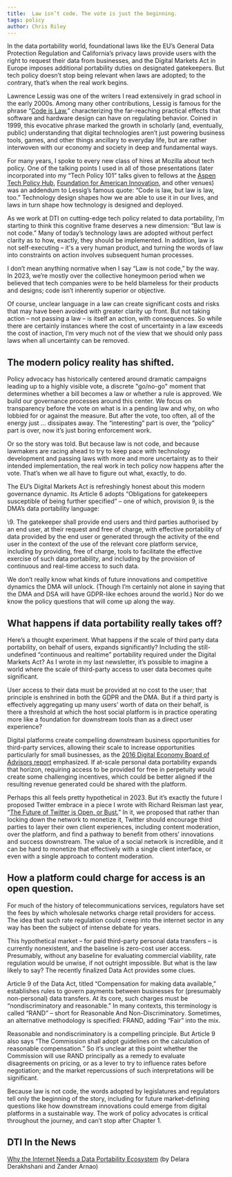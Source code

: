 ```yaml
---
title:  Law isn’t code. The vote is just the beginning.
tags: policy
author: Chris Riley
---
```


In the data portability world, foundational laws like the EU’s General Data Protection Regulation and California’s privacy laws provide users with the right to request their data from businesses, and the Digital Markets Act in Europe imposes additional portability duties on designated gatekeepers. But tech policy doesn’t stop being relevant when laws are adopted; to the contrary, that’s when the real work begins.


Lawrence Lessig was one of the writers I read extensively in grad school in the early 2000s. Among many other contributions, Lessig is famous for the phrase “[Code is Law](https://www.harvardmagazine.com/2000/01/code-is-law-html),” characterizing the far-reaching practical effects that software and hardware design can have on regulating behavior. Coined in 1999, this evocative phrase marked the growth in scholarly (and, eventually, public) understanding that digital technologies aren’t just powering business tools, games, and other things ancillary to everyday life, but are rather interwoven with our economy and society in deep and fundamental ways.


For many years, I spoke to every new class of hires at Mozilla about tech policy. One of the talking points I used in all of those presentations (later incorporated into my “Tech Policy 101” talks given to fellows at the [Aspen Tech Policy Hub](https://www.aspentechpolicyhub.org/), [Foundation for American Innovation](https://www.thefai.org/), and other venues) was an addendum to Lessig’s famous quote: “Code is law, but law is law, too.” Technology design shapes how we are able to use it in our lives, and laws in turn shape how technology is designed and deployed.


As we work at DTI on cutting-edge tech policy related to data portability, I’m starting to think this cognitive frame deserves a new dimension: “But law is not code.” Many of today’s technology laws are adopted without perfect clarity as to how, exactly, they should be implemented. In addition, law is not self-executing – it's a very human product, and turning the words of law into constraints on action involves subsequent human processes.


I don’t mean anything normative when I say “Law is not code,” by the way. In 2023, we’re mostly over the collective honeymoon period when we believed that tech companies were to be held blameless for their products and designs; code isn’t inherently superior or objective.


Of course, unclear language in a law can create significant costs and risks that may have been avoided with greater clarity up front. But not taking action – not passing a law – is itself an action, with consequences. So while there are certainly instances where the cost of uncertainty in a law exceeds the cost of inaction, I’m very much not of the view that we should only pass laws when all uncertainty can be removed.


## The modern policy reality has shifted.


Policy advocacy has historically centered around dramatic campaigns leading up to a highly visible vote, a discrete "go/no-go" moment that determines whether a bill becomes a law or whether a rule is approved. We build our governance processes around this center. We focus on transparency before the vote on what is in a pending law and why, on who lobbied for or against the measure. But after the vote, too often, all of the energy just … dissipates away. The “interesting” part is over, the “policy” part is over, now it’s just boring enforcement work.


Or so the story was told. But because law is not code, and because lawmakers are racing ahead to try to keep pace with technology development and passing laws with more and more uncertainty as to their intended implementation, the real work in tech policy now happens after the vote. That’s when we all have to figure out what, exactly, to do.


The EU’s Digital Markets Act is refreshingly honest about this modern governance dynamic. Its Article 6 adopts “Obligations for gatekeepers susceptible of being further specified” – one of which, provision 9, is the DMA’s data portability language:


\9. The gatekeeper shall provide end users and third parties authorised by an end user, at their request and free of charge, with effective portability of data provided by the end user or generated through the activity of the end user in the context of the use of the relevant core platform service, including by providing, free of charge, tools to facilitate the effective exercise of such data portability, and including by the provision of continuous and real-time access to such data.


We don’t really know what kinds of future innovations and competitive dynamics the DMA will unlock. (Though I’m certainly not alone in saying that the DMA and DSA will have GDPR-like echoes around the world.) Nor do we know the policy questions that will come up along the way.


## What happens if data portability really takes off? 


Here’s a thought experiment. What happens if the scale of third party data portability, on behalf of users, expands significantly? Including the still-undefined “continuous and realtime” portability required under the Digital Markets Act? As I wrote in my last newsletter, it’s possible to imagine a world where the scale of third-party access to user data becomes quite significant.


User access to their data must be provided at no cost to the user; that principle is enshrined in both the GDPR and the DMA. But if a third party is effectively aggregating up many users’ worth of data on their behalf, is there a threshold at which the host social platform is in practice operating more like a foundation for downstream tools than as a direct user experience?


Digital platforms create compelling downstream business opportunities for third-party services, allowing their scale to increase opportunities particularly for small businesses, as the [2016 Digital Economy Board of Advisors report](https://www.ntia.doc.gov/files/ntia/publications/deba_first_year_report_dec_2016.pdf) emphasized. If at-scale personal data portability expands that horizon, requiring access to be provided for free in perpetuity would create some challenging incentives, which could be better aligned if the resulting revenue generated could be shared with the platform.


Perhaps this all feels pretty hypothetical in 2023. But it’s exactly the future I proposed Twitter embrace in a piece I wrote with Richard Reisman last year, “[The Future of Twitter is Open, or Bust.](https://techpolicy.press/the-future-of-twitter-is-open-or-bust/)” In it, we proposed that rather than locking down the network to monetize it, Twitter should encourage third parties to layer their own client experiences, including content moderation, over the platform, and find a pathway to benefit from others’ innovations and success downstream. The value of a social network is incredible, and it can be hard to monetize that effectively with a single client interface, or even with a single approach to content moderation.


## How a platform could charge for access is an open question.


For much of the history of telecommunications services, regulators have set the fees by which wholesale networks charge retail providers for access. The idea that such rate regulation could creep into the internet sector in any way has been the subject of intense debate for years.


This hypothetical market – for paid third-party personal data transfers – is currently nonexistent, and the baseline is zero-cost user access. Presumably, without any baseline for evaluating commercial viability, rate regulation would be unwise, if not outright impossible. But what is the law likely to say? The recently finalized Data Act provides some clues.


Article 9 of the Data Act, titled “Compensation for making data available,” establishes rules to govern payments between businesses for (presumably non-personal) data transfers. At its core, such charges must be “nondiscriminatory and reasonable.” In many contexts, this terminology is called “RAND” – short for Reasonable And Non-Discriminatory. Sometimes, an alternative methodology is specified: FRAND, adding “Fair” into the mix.


Reasonable and nondiscriminatory is a compelling principle. But Article 9 also says “The Commission shall adopt guidelines on the calculation of reasonable compensation.” So it’s unclear at this point whether the Commission will use RAND principally as a remedy to evaluate disagreements on pricing, or as a lever to try to influence rates before negotiation; and the market repercussions of such interpretations will be significant.


Because law is not code, the words adopted by legislatures and regulators tell only the beginning of the story, including for future market-defining questions like how downstream innovations could emerge from digital platforms in a sustainable way. The work of policy advocates is critical throughout the journey, and can’t stop after Chapter 1.


## DTI In the News

[Why the Internet Needs a Data Portability Ecosystem](https://techpolicy.press/why-the-internet-needs-a-data-portability-ecosystem/) (by Delara Derakhshani and Zander Arnao)
